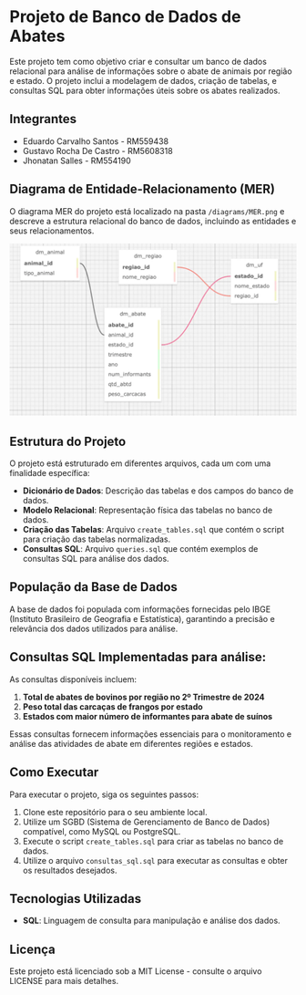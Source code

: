 # Projeto de Banco de Dados de Abates

Este projeto tem como objetivo criar e consultar um banco de dados relacional para análise de informações sobre o abate de animais por região e estado. O projeto inclui a modelagem de dados, criação de tabelas, e consultas SQL para obter informações úteis sobre os abates realizados.

## Integrantes

- Eduardo Carvalho Santos - RM559438
- Gustavo Rocha De Castro - RM5608318
- Jhonatan Salles - RM554190

## Diagrama de Entidade-Relacionamento (MER)

O diagrama MER do projeto está localizado na pasta `/diagrams/MER.png` e descreve a estrutura relacional do banco de dados, incluindo as entidades e seus relacionamentos.

![Diagrama MER](diagrams/MER.png)

## Estrutura do Projeto

O projeto está estruturado em diferentes arquivos, cada um com uma finalidade específica:

- **Dicionário de Dados**: Descrição das tabelas e dos campos do banco de dados.
- **Modelo Relacional**: Representação física das tabelas no banco de dados.
- **Criação das Tabelas**: Arquivo `create_tables.sql` que contém o script para criação das tabelas normalizadas.
- **Consultas SQL**: Arquivo `queries.sql` que contém exemplos de consultas SQL para análise dos dados.

## População da Base de Dados

A base de dados foi populada com informações fornecidas pelo IBGE (Instituto Brasileiro de Geografia e Estatística), garantindo a precisão e relevância dos dados utilizados para análise.

## Consultas SQL Implementadas para análise:

As consultas disponíveis incluem:

1. **Total de abates de bovinos por região no 2º Trimestre de 2024**
2. **Peso total das carcaças de frangos por estado**
3. **Estados com maior número de informantes para abate de suínos**

Essas consultas fornecem informações essenciais para o monitoramento e análise das atividades de abate em diferentes regiões e estados.

## Como Executar

Para executar o projeto, siga os seguintes passos:

1. Clone este repositório para o seu ambiente local.
2. Utilize um SGBD (Sistema de Gerenciamento de Banco de Dados) compatível, como MySQL ou PostgreSQL.
3. Execute o script `create_tables.sql` para criar as tabelas no banco de dados.
4. Utilize o arquivo `consultas_sql.sql` para executar as consultas e obter os resultados desejados.

## Tecnologias Utilizadas

- **SQL**: Linguagem de consulta para manipulação e análise dos dados.

## Licença

Este projeto está licenciado sob a MIT License - consulte o arquivo LICENSE para mais detalhes.